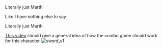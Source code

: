 Literally just Marth

Like I have nothing else to say

Literally just Marth

[This video](https://www.youtube.com/watch?v=1-UO8oBIJA8) should give a general idea of how the combo game should work for this character
![sword_v1](/img/characters/sword/sword_v1.png)
